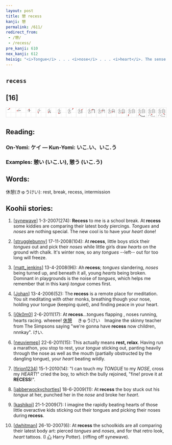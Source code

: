 ```yaml
---
layout: post
title: 憩 recess
kanji: 憩
permalink: /611/
redirect_from:
 - /憩/
 - /recess/
pre_kanji: 610
nex_kanji: 612
heisig: "<i>Tongue</i> . . . <i>nose</i> . . . <i>heart</i>. The sense of <i>breath</i> from the last frame should not be used; it could lead you to put only the <i>nose</i> over the <i>heart</i> and leave the <i>tongue</i> off to one side."
---
```


## `recess`

## [16]

<div class="stroke"><img src="../images/E686A9.png" /></div>

## Reading:

### On-Yomi: ケイ &mdash; Kun-Yomi: いこ.い、いこ.う

### Examples: 憩い (いこ.い), 憩う (いこ.う)

## Words:

休憩(きゅうけい): rest, break, recess, intermission

## Koohii stories:

1) [<a href="http://kanji.koohii.com/profile/synewave">synewave</a>] 1-3-2007(274): <strong>Recess</strong> to me is a school break. At<strong> recess</strong> some kiddies are comparing their latest body piercings. <em>Tongues</em> and <em>noses</em> are nothing special. The new cool is to have your <em>heart</em> done! 

2) [<a href="http://kanji.koohii.com/profile/strugglebunny">strugglebunny</a>] 17-11-2008(104): At<strong> recess</strong>, little boys stick their <em>tongues</em> out and pick their <em>noses</em> while little girls draw <em>hearts</em> on the ground with chalk. It&#039;s winter now, so any <em>tongues</em> --left-- out for too long will freeze. 

3) [<a href="http://kanji.koohii.com/profile/matt_jenkins">matt_jenkins</a>] 13-4-2008(96): Ah<strong> recess</strong>; <em>tongues</em> slandering, <em>noses</em> being turned up, and beneath it all, young <em>hearts</em> being broken. Dominant in playgrounds is the noise of <em>tongues</em>, which helps me remember that in this kanji <em>tongue</em> comes first. 

4) [<a href="http://kanji.koohii.com/profile/Johan">Johan</a>] 13-4-2006(52): The<strong> recess</strong> is a remote place for meditation. You sit meditating with other monks, breathing though your nose, holding your tongue (keeping quiet), and finding peace in your heart. 

5) [<a href="http://kanji.koohii.com/profile/j0k0m0">j0k0m0</a>] 2-6-2011(17): At<strong> recess</strong>...tongues flapping , noses running, hearts racing. wheeee!   <a href="http://jisho.org/kanji/details/休憩">休憩</a>  　きゅうけい　Imagine the skinny teacher from The Simpsons saying &quot;we&#039;re gonna have<strong> recess</strong> now children, nnnkay&quot;. けい. 

6) [<a href="http://kanji.koohii.com/profile/neuviemep">neuviemep</a>] 22-6-2011(15): This actually means <strong>rest, relax</strong>. Having run a marathon, you stop to rest, your <em>tongue</em> sticking out, panting heavily through the nose as well as the mouth (partially obstructed by the dangling tongue), your <em>heart</em> beating wildly. 

7) [<a href="http://kanji.koohii.com/profile/firion1234">firion1234</a>] 15-1-2010(14): &quot;I can touch my <em>TONGUE</em> to my <em>NOSE</em>, cross my <em>HEART</em>!&quot; cried the boy, to which the bully rejoined, &quot;fine! prove it at <strong>RECESS</strong>!&quot;. 

8) [<a href="http://kanji.koohii.com/profile/jabberwockychortles">jabberwockychortles</a>] 18-6-2009(11): At<strong> recess</strong> the boy stuck out his <em>tongue</em> at her, punched her in the <em>nose</em> and broke her <em>heart</em>. 

9) [<a href="http://kanji.koohii.com/profile/kashikoi">kashikoi</a>] 21-1-2009(7): I imagine the rapidly beating hearts of those little overactive kids sticking out their tongues and picking their noses during<strong> recess</strong>. 

10) [<a href="http://kanji.koohii.com/profile/dwhitman">dwhitman</a>] 26-10-2007(6): At<strong> recess</strong> the schoolkids are all comparing their latest body art: pierced <em>tongues</em> and <em>noses</em>, and for that retro look, <em>heart</em> tattoos. (I   <a href="http://jisho.org/kanji/details/心">心</a>   Harry Potter). (riffing off synewave). 
